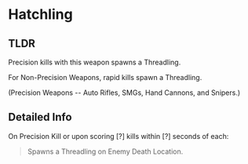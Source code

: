 # Hatchling
## TLDR
Precision kills with this weapon spawns a Threadling.  

For Non-Precision Weapons, rapid kills spawn a Threadling.  

(Precision Weapons -- Auto Rifles, SMGs, Hand Cannons, and Snipers.)  
## Detailed Info
On Precision Kill or upon scoring [?] kills within [?] seconds of each:  
> Spawns a Threadling on Enemy Death Location.  
